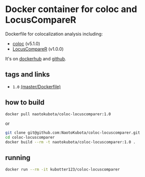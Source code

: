 # Docker container for coloc and LocusCompareR

Dockerfile for colocalization analysis including:
- [coloc](https://github.com/chr1swallace/coloc/) (v5.1.0)
- [LocusCompareR](https://github.com/boxiangliu/locuscomparer) (v1.0.0)

It's on [dockerhub](https://hub.docker.com/r/naotokubota/coloc-locuscomparer) and [github](https://github.com/NaotoKubota/coloc-locuscomparer).

## tags and links
- `1.0` [(master/Dockerfile)](https://github.com/NaotoKubota/coloc-locuscomparer/blob/master/Dockerfile)

## how to build

```sh
docker pull naotokubota/coloc-locuscomparer:1.0
```

or

```sh
git clone git@github.com:NaotoKubota/coloc-locuscomparer.git
cd coloc-locuscomparer
docker build --rm -t naotokubota/coloc-locuscomparer:1.0 .
```

## running

```sh
docker run --rm -it kubotter123/coloc-locuscomparer
```
